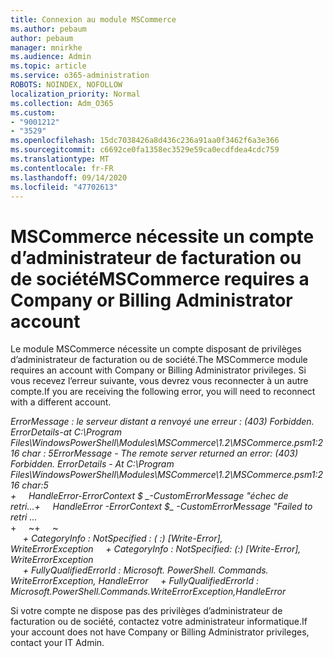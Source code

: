 ```yaml
---
title: Connexion au module MSCommerce
ms.author: pebaum
author: pebaum
manager: mnirkhe
ms.audience: Admin
ms.topic: article
ms.service: o365-administration
ROBOTS: NOINDEX, NOFOLLOW
localization_priority: Normal
ms.collection: Adm_O365
ms.custom:
- "9001212"
- "3529"
ms.openlocfilehash: 15dc7038426a8d436c236a91aa0f3462f6a3e366
ms.sourcegitcommit: c6692ce0fa1358ec3529e59ca0ecdfdea4cdc759
ms.translationtype: MT
ms.contentlocale: fr-FR
ms.lasthandoff: 09/14/2020
ms.locfileid: "47702613"
---
```

# <a name="mscommerce-requires-a-company-or-billing-administrator-account"></a><span data-ttu-id="d0803-102">MSCommerce nécessite un compte d’administrateur de facturation ou de société</span><span class="sxs-lookup"><span data-stu-id="d0803-102">MSCommerce requires a Company or Billing Administrator account</span></span>

<span data-ttu-id="d0803-103">Le module MSCommerce nécessite un compte disposant de privilèges d’administrateur de facturation ou de société.</span><span class="sxs-lookup"><span data-stu-id="d0803-103">The MSCommerce module requires an account with Company or Billing Administrator privileges.</span></span> <span data-ttu-id="d0803-104">Si vous recevez l’erreur suivante, vous devrez vous reconnecter à un autre compte.</span><span class="sxs-lookup"><span data-stu-id="d0803-104">If you are receiving the following error, you will need to reconnect with a different account.</span></span>

<span data-ttu-id="d0803-105">*ErrorMessage : le serveur distant a renvoyé une erreur : (403) Forbidden. ErrorDetails-at C:\Program Files\WindowsPowerShell\Modules\MSCommerce\1.2\MSCommerce.psm1:216 char : 5*</span><span class="sxs-lookup"><span data-stu-id="d0803-105">*ErrorMessage - The remote server returned an error: (403) Forbidden. ErrorDetails - At C:\Program Files\WindowsPowerShell\Modules\MSCommerce\1.2\MSCommerce.psm1:216 char:5*</span></span><br>
<span data-ttu-id="d0803-106">*+&nbsp;&nbsp;&nbsp;&nbsp;&nbsp;HandleError-ErrorContext $ _-CustomErrorMessage "échec de retri...*</span><span class="sxs-lookup"><span data-stu-id="d0803-106">*+&nbsp;&nbsp;&nbsp;&nbsp;&nbsp;HandleError -ErrorContext $_ -CustomErrorMessage "Failed to retri ...*</span></span><br>
<span data-ttu-id="d0803-107">\+&nbsp;&nbsp;&nbsp;&nbsp;&nbsp;~~~~~~~~~~~~~~~~~~~~~~~~~~~~~~~~~~~~~~~~~~~~~~~~~~~~~~~~~~~~~~~~~</span><span class="sxs-lookup"><span data-stu-id="d0803-107">\+&nbsp;&nbsp;&nbsp;&nbsp;&nbsp;~~~~~~~~~~~~~~~~~~~~~~~~~~~~~~~~~~~~~~~~~~~~~~~~~~~~~~~~~~~~~~~~~</span></span><br>
<span data-ttu-id="d0803-108">&nbsp;&nbsp;&nbsp;&nbsp;&nbsp;*+ CategoryInfo : NotSpecified : ( :) [Write-Error], WriteErrorException*</span><span class="sxs-lookup"><span data-stu-id="d0803-108">&nbsp;&nbsp;&nbsp;&nbsp;&nbsp;*+ CategoryInfo          : NotSpecified: (:) [Write-Error], WriteErrorException*</span></span><br>
<span data-ttu-id="d0803-109">&nbsp;&nbsp;&nbsp;&nbsp;&nbsp;*+ FullyQualifiedErrorId : Microsoft. PowerShell. Commands. WriteErrorException, HandleError*</span><span class="sxs-lookup"><span data-stu-id="d0803-109">&nbsp;&nbsp;&nbsp;&nbsp;&nbsp;*+ FullyQualifiedErrorId : Microsoft.PowerShell.Commands.WriteErrorException,HandleError*</span></span>

<span data-ttu-id="d0803-110">Si votre compte ne dispose pas des privilèges d’administrateur de facturation ou de société, contactez votre administrateur informatique.</span><span class="sxs-lookup"><span data-stu-id="d0803-110">If your account does not have Company or Billing Administrator privileges, contact your IT Admin.</span></span>
